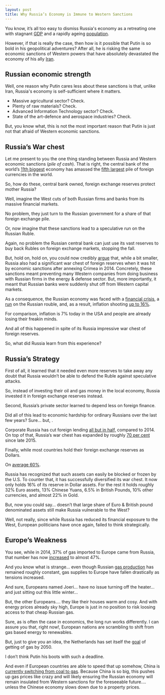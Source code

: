 ```yaml
---
layout: post
title: Why Russia’s Economy is Immune to Western Sanctions
---
```


You know, it’s all too easy to dismiss Russia's economy as a retreating one with stagnant [GDP](https://data.worldbank.org/indicator/NY.GDP.MKTP.CD?end=2020&locations=RU&start=1988) and a rapidly ageing [population](https://www.worldometers.info/world-population/russia-population/).

However, if that is really the case, then how is it possible that Putin is so bold in his geopolitical adventures? After all, he is risking the same economic sanctions of Western powers that have absolutely devastated the economy of his ally [Iran](https://www.cesifo.org/en/publikationen/2021/working-paper/identifying-effects-sanctions-iranian-economy-using-newspaper).

## Russian economic strength

Well, one reason why Putin cares less about these sanctions is that, unlike Iran, Russia's economy is self-sufficient where it matters.

- Massive agricultural sector? Check.
- Plenty of raw materials? Check.
- Advanced Information Technology sector? Check.
- State of the art-defence and aerospace industries? Check.

But, you know what, this is not the most important reason that Putin is just not that afraid of Western economic sanctions.

## Russia’s War chest

Let me present to you the one thing standing between Russia and Western economic sanctions (*pile of cash*). That is right, the central bank of the world’s [11th biggest](https://en.wikipedia.org/wiki/List_of_countries_by_GDP_(nominal)) economy has amassed the [fifth largest](https://en.wikipedia.org/wiki/List_of_countries_by_foreign-exchange_reserves) pile of foreign currencies in the world.

So, how do these, central bank owned, foreign exchange reserves protect mother Russia?

Well, imagine the West cuts of both Russian firms and banks from its massive financial markets.

No problem, they just turn to the Russian government for a share of that foreign exchange pile.

Or, now imagine that these sanctions lead to a speculative run on the Russian Ruble.

Again, no problem the Russian central bank can just use its vast reserves to buy back Rubles on foreign exchange markets, stopping the fall.

But, hold on, hold on, you could now credibly [argue](https://www.tandfonline.com/doi/full/10.1080/13563467.2019.1613349) that, while a bit smaller, Russia also had a significant war chest of foreign reserves when it was hit by economic sanctions after annexing Crimea in 2014. Concretely, these sanctions meant preventing many Western companies from doing business with Russian firms in the energy & defense sector. But, more importantly, it meant that Russian banks were suddenly shut off from Western capital markets.

As a consequence, the Russian economy was faced with a [financial crisis](https://d1wqtxts1xzle7.cloudfront.net/60697939/Causes_and_Consequences_of_the_Russian_Financial_Crisis20190925-80388-b83xwl-with-cover-page-v2.pdf?Expires=1642511137&Signature=CUFUXBmiLsTuX5wc0~VncR91OE6ME9yLsRd~Ypo29clG2M7CCJWZsYI2RI0t5n-AYlZqHHpDWjKgT-nz2dYYJhu21t~Kk~c3FyRt153zFlx9bXVkfjeUbzC81fu6Kwb5r5lkTXff8-lOlnBGT14mF258exkqO9oAmCzC7ALeGArITLLTxI2ZbQfcfSHmRcbERqaI2oUaJ2AgZHgb-N4GQdgG-zevG4zgtolKN8ne9~obLBzF5eb6SRKnp5rz25L~aE1hScbFKOKIkDABpRDOb9tDP5FoSH6KXTsu9~SH7kDHxqIYirhFc-fneLPxfY4jGD7yF-rIFnlpko9ClTI7RQ__&Key-Pair-Id=APKAJLOHF5GGSLRBV4ZA), a [run](https://www.xe.com/currencycharts/?from=RUB&to=USD&view=10Y) on the Russian rouble, and, as a result, inflation shooting [up to 16%](https://tradingeconomics.com/russia/inflation-cpi).

For comparison, inflation is 7% today in the USA and people are already losing their freakin minds.

And all of this happened in spite of its Russia impressive war chest of foreign reserves.

So, what did Russia learn from this experience?

## Russia’s Strategy

First of all, it learned that it needed even more reserves to take away any doubt that Russia wouldn’t be able to defend the Ruble against speculative attacks.

So, instead of investing their oil and gas money in the local economy, Russia invested it in foreign exchange reserves instead.

Second, Russia’s private sector learned to depend less on foreign finance.  

Did all of this lead to economic hardship for ordinary Russians over the last few years? Sure... but, .

Corporate Russia has cut foreign lending [all but in half,](https://www.ft.com/content/a2eaba73-cec8-4a0f-b991-7de558bb0ee1) compared to 2014. On top of that, Russia’s war chest has expanded by roughly [70 per cent](https://www.ft.com/content/a2eaba73-cec8-4a0f-b991-7de558bb0ee1) since late 2015.

Finally, while most countries hold their foreign exchange reserves as Dollars.

On [average 60%](https://www.reuters.com/article/global-forex-reserves-idUSKBN2GQ1O6).

Russia has recognized that such assets can easily be blocked or frozen by the U.S. To counter that, it has successfully diversified its war chest. It now only holds 16% of its reserve in Dollar assets. For the rest it holds roughly 32% Euro assets, 13% Chinese Yuans, 6.5% in British Pounds, 10% other currencies, and almost 22% in Gold.

But, now you could say... doesn’t that large share of Euro & British pound denominated assets still make Russia vulnerable to the West?

Well, not really, since while Russia has reduced its financial exposure to the West, European politicians have once again, failed to think strategically.

## Europe’s Weakness

You see, while in 2014, 37% of gas imported to Europe came from Russia, that number has now [increased](https://www.statista.com/statistics/1021735/share-russian-gas-imports-eu/#:~:text=Russia%20occupied%20nearly%2047%20percent,oil%20in%20the%20EU%2D27.) to almost 47%.  

And you know what is strange... even though Russian [gas production](https://twitter.com/adam_tooze/status/1482721805903269889) has remained roughly constant, gas supplies to Europe have fallen drastically as tensions increased.

And sure, Europeans named Joeri... have no issue turning off the heater... and just sitting out this little winter...

But, the other Europeans.... they like their houses warm and cosy. And with energy prices already sky high, Europe is just in no position to risk loosing access to that cheap Russian gas.

Sure, as is often the case in economics, the long run works differently. I can assure you that, right now!, European nations are scrambling to shift from gas based energy to renewables.

But, just to give you an idea, the Netherlands has set itself the [goal](https://www.rijksoverheid.nl/onderwerpen/duurzame-energie/vraag-en-antwoord/hoe-lang-kan-ik-nog-koken-op-gas) of getting of gas by 2050.

I don’t think Putin his boots with such a deadline.

And even if European countries are able to speed that up somehow, China is [currently switching from coal to gas](https://iea.blob.core.windows.net/assets/f1d724d4-a753-4336-9f6e-64679fa23bbf/Coal2021.pdf). Because China is so big, this pushes up gas prices like crazy and will likely ensuring the Russian economy will remain insulated from Western sanctions for the foreseeable future.... unless the Chinese economy slows down due to a property prices.
